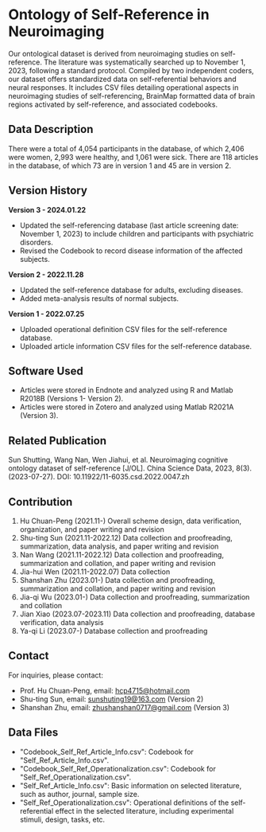 # Ontology of Self-Reference in Neuroimaging

Our ontological dataset is derived from neuroimaging studies on self-reference. The literature was systematically searched up to November 1, 2023, following a standard protocol. Compiled by two independent coders, our dataset offers standardized data on self-referential behaviors and neural responses. It includes CSV files detailing operational aspects in neuroimaging studies of self-referencing, BrainMap formatted data of brain regions activated by self-reference, and associated codebooks.

## Data Description
There were a total of 4,054 participants in the database, of which 2,406 were women, 2,993 were healthy, and 1,061 were sick.
There are 118 articles in the database, of which 73 are in version 1 and 45 are in version 2.

## Version History
**Version 3 - 2024.01.22**
- Updated the self-referencing database (last article screening date: November 1, 2023) to include children and participants with psychiatric disorders.
- Revised the Codebook to record disease information of the affected subjects.

**Version 2 - 2022.11.28**
- Updated the self-reference database for adults, excluding diseases.
- Added meta-analysis results of normal subjects.

**Version 1 - 2022.07.25**
- Uploaded operational definition CSV files for the self-reference database.
- Uploaded article information CSV files for the self-reference database.

## Software Used
- Articles were stored in Endnote and analyzed using R and Matlab R2018B (Versions 1- Version 2).
- Articles were stored in Zotero and analyzed using Matlab R2021A (Version 3). 

## Related Publication
Sun Shutting, Wang Nan, Wen Jiahui, et al. Neuroimaging cognitive ontology dataset of self-reference [J/OL]. China Science Data, 2023, 8(3). (2023-07-27).
DOI: 10.11922/11-6035.csd.2022.0047.zh

## Contribution
1. Hu Chuan-Peng (2021.11-)
   Overall scheme design, data verification, organization, and paper writing and revision
2. Shu-ting Sun  (2021.11-2022.12)
   Data collection and proofreading, summarization, data analysis, and paper writing and revision 
3. Nan Wang (2021.11-2022.12)
   Data collection and proofreading, summarization and collation, and paper writing and revision 
4. Jia-hui Wen (2021.11-2022.07)
   Data collection
5. Shanshan Zhu (2023.01-)
   Data collection and proofreading, summarization and collation, and paper writing and revision
6. Jia-qi Wu (2023.01-)
   Data collection and proofreading, summarization and collation
7. Jian Xiao (2023.07-2023.11)
   Data collection and proofreading, database verification, data analysis
8. Ya-qi Li (2023.07-)
   Database collection and proofreading

## Contact
For inquiries, please contact:
- Prof. Hu Chuan-Peng, email: hcp4715@hotmail.com
- Shu-ting Sun, email: sunshuting19@163.com (Version 2)
- Shanshan Zhu, email: zhushanshan0717@gmail.com (Version 3)

## Data Files
- "Codebook_Self_Ref_Article_Info.csv": Codebook for "Self_Ref_Article_Info.csv".
- "Codebook_Self_Ref_Operationalization.csv": Codebook for "Self_Ref_Operationalization.csv".
- "Self_Ref_Article_Info.csv": Basic information on selected literature, such as author, journal, sample size.
- "Self_Ref_Operationalization.csv": Operational definitions of the self-referential effect in the selected literature, including experimental stimuli, design, tasks, etc.
